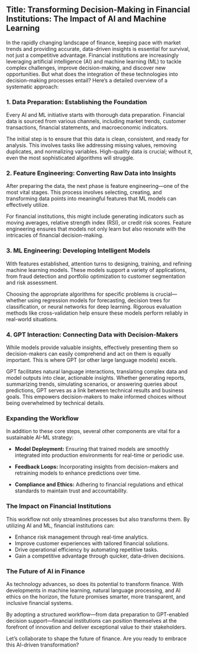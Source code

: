 
## Title: Transforming Decision-Making in Financial Institutions: The Impact of AI and Machine Learning

In the rapidly changing landscape of finance, keeping pace with market trends and providing accurate, data-driven insights is essential for survival, not just a competitive advantage. Financial institutions are increasingly leveraging artificial intelligence (AI) and machine learning (ML) to tackle complex challenges, improve decision-making, and discover new opportunities. But what does the integration of these technologies into decision-making processes entail? Here’s a detailed overview of a systematic approach:

### 1. Data Preparation: Establishing the Foundation

Every AI and ML initiative starts with thorough data preparation. Financial data is sourced from various channels, including market trends, customer transactions, financial statements, and macroeconomic indicators.

The initial step is to ensure that this data is clean, consistent, and ready for analysis. This involves tasks like addressing missing values, removing duplicates, and normalizing variables. High-quality data is crucial; without it, even the most sophisticated algorithms will struggle.

### 2. Feature Engineering: Converting Raw Data into Insights

After preparing the data, the next phase is feature engineering—one of the most vital stages. This process involves selecting, creating, and transforming data points into meaningful features that ML models can effectively utilize.

For financial institutions, this might include generating indicators such as moving averages, relative strength index (RSI), or credit risk scores. Feature engineering ensures that models not only learn but also resonate with the intricacies of financial decision-making.

### 3. ML Engineering: Developing Intelligent Models

With features established, attention turns to designing, training, and refining machine learning models. These models support a variety of applications, from fraud detection and portfolio optimization to customer segmentation and risk assessment.

Choosing the appropriate algorithms for specific problems is crucial—whether using regression models for forecasting, decision trees for classification, or neural networks for deep learning. Rigorous evaluation methods like cross-validation help ensure these models perform reliably in real-world situations.

### 4. GPT Interaction: Connecting Data with Decision-Makers

While models provide valuable insights, effectively presenting them so decision-makers can easily comprehend and act on them is equally important. This is where GPT (or other large language models) excels.

GPT facilitates natural language interactions, translating complex data and model outputs into clear, actionable insights. Whether generating reports, summarizing trends, simulating scenarios, or answering queries about predictions, GPT serves as a link between technical results and business goals. This empowers decision-makers to make informed choices without being overwhelmed by technical details.

### Expanding the Workflow

In addition to these core steps, several other components are vital for a sustainable AI-ML strategy:

- **Model Deployment:** Ensuring that trained models are smoothly integrated into production environments for real-time or periodic use.
  
- **Feedback Loops:** Incorporating insights from decision-makers and retraining models to enhance predictions over time.
  
- **Compliance and Ethics:** Adhering to financial regulations and ethical standards to maintain trust and accountability.

### The Impact on Financial Institutions

This workflow not only streamlines processes but also transforms them. By utilizing AI and ML, financial institutions can:

- Enhance risk management through real-time analytics.
- Improve customer experiences with tailored financial solutions.
- Drive operational efficiency by automating repetitive tasks.
- Gain a competitive advantage through quicker, data-driven decisions.

### The Future of AI in Finance

As technology advances, so does its potential to transform finance. With developments in machine learning, natural language processing, and AI ethics on the horizon, the future promises smarter, more transparent, and inclusive financial systems.

By adopting a structured workflow—from data preparation to GPT-enabled decision support—financial institutions can position themselves at the forefront of innovation and deliver exceptional value to their stakeholders.

Let’s collaborate to shape the future of finance. Are you ready to embrace this AI-driven transformation?